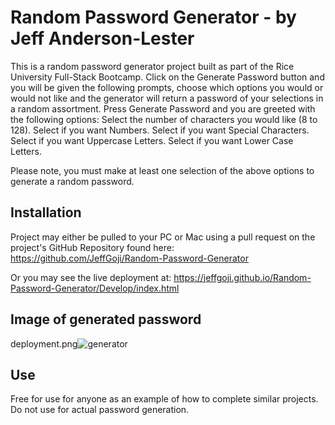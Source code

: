 # Random Password Generator - by Jeff Anderson-Lester

This is a random password generator project built as part of the Rice University Full-Stack Bootcamp.
Click on the Generate Password button and you will be given the following prompts, choose which options you would or would not like and the generator will return a password of your selections in a random assortment.
Press Generate Password and you are greeted with the following options:
Select the number of characters you would like (8 to 128).
Select if you want Numbers.
Select if you want Special Characters.
Select if you want Uppercase Letters.
Select if you want Lower Case Letters.

Please note, you must make at least one selection of the above options to generate a random password.

## Installation
Project may either be pulled to your PC or Mac using a pull request on the project's GitHub Repository found here:
https://github.com/JeffGoji/Random-Password-Generator

Or you may see the live deployment at:
https://jeffgoji.github.io/Random-Password-Generator/Develop/index.html

## Image of generated password
<image>deployment.png</image>![generator](https://user-images.githubusercontent.com/70905247/132925640-b5a8350a-51a2-4321-8d5e-0a6fb7ba3da6.png)

## Use
Free for use for anyone as an example of how to complete similar projects. Do not use for actual password generation.

